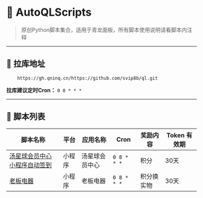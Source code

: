 # 🚀 AutoQLScripts

> 原创Python脚本集合，适用于青龙面板，所有脚本使用说明请看脚本内注释

---

## 🔗 拉库地址

```plaintext
	https://gh.qninq.cn/https://github.com/svip8b/ql.git
```

**拉库建议定时Cron：** `0 0 * * *`

---

## 📜 脚本列表

| 脚本名称                                                           | 平台       | 应用名称       | Cron      | 奖励内容  | Token 有效期          |
|----------------------------------------------------------------|------------|----------------|---------------|-------|-----------------------|
| [汤星球会员中心小程序自动签到](https://github.com/svip8b/ql/blob/main/tcbj.py) |小程序|汤星球会员中心|`0 8 * * *`| 积分    |30天|
| [老板电器](https://github.com/svip8b/ql/blob/main/lbdq.py)         |小程序|老板电器|`0 8 * * *`| 积分换实物 |30天|

